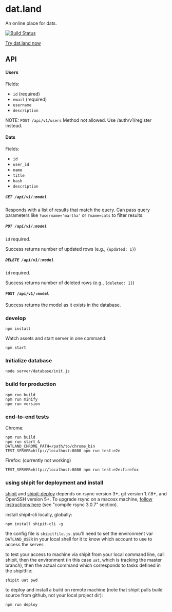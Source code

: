 # dat.land

An online place for dats.

[![Build Status](https://travis-ci.org/datproject/datfolder.svg?branch=master)](https://travis-ci.org/datproject/datfolder)

[Try dat.land now](http://dat.land)

## API

#### Users

Fields:
- `id` (required)
- `email` (required)
- `username`
- `description`

NOTE: ```POST /api/v1/users``` Method not allowed. Use /auth/v1/register instead.

#### Dats

Fields:
- `id`
- `user_id`
- `name`
- `title`
- `hash`
- `description`

##### ```GET /api/v1/:model```

Responds with a list of results that match the query. Can pass query parameters
like `?username='martha'` or `?name=cats` to filter results.

##### ```PUT /api/v1/:model```

`id` required.

Success returns number of updated rows (e.g., ```{updated: 1}```)

##### ```DELETE /api/v1/:model```

`id` required. 

Success returns number of deleted rows (e.g., ```{deleted: 1}```)

#### ```POST /api/v1/:model```

Success returns the model as it exists in the database.


### develop

```
npm install
```

Watch assets and start server in one command:

```
npm start
```

### Initialize database

```
node server/database/init.js
```

### build for production
```
npm run build
npm run minify
npm run version
```

### end-to-end tests

Chrome:

```
npm run build
npm run start &
DATLAND_CHROME_PATH=/path/to/chrome_bin TEST_SERVER=http://localhost:8080 npm run test:e2e
```

Firefox: (currently not working)

```
TEST_SERVER=http://localhost:8080 npm run test:e2e:firefox
```

### using shipit for deployment and install
[shipit](https://github.com/shipitjs/shipit) and [shipit-deploy](https://github.com/shipitjs/shipit-deploy) depends on rsync version 3+, git version 1.7.8+, and OpenSSH version 5+. To upgrade rsync on a macosx machine, [follow instructions here](https://static.afp548.com/mactips/rsync.html) (see "compile rsync 3.0.7" section).

install shipit-cli locally, globally:
```
npm install shipit-cli -g
```

the config file is `shipitfile.js`. you'll need to set the environment var `DATLAND_USER` in your local shell for it to know which account to use to access the server.

to test your access to machine via shipit from your local command line, call shipit, then the environment (in this case `uat`, which is tracking the master branch), then the actual command which corresponds to tasks defined in the shipitfile:
```
shipit uat pwd
```

to deploy and install a build on remote machine (note that shipit pulls build source from github, not your local project dir):
```
npm run deploy
```
